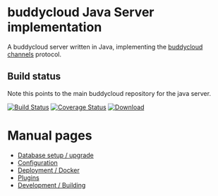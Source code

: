 # buddycloud Java Server implementation

A buddycloud server written in Java, implementing the [buddycloud channels](http://buddycloud.org/) protocol.

## Build status
 
Note this points to the main buddycloud repository for the java server.

[![Build Status](https://travis-ci.org/buddycloud/buddycloud-server-java.png?branch=master)](https://travis-ci.org/buddycloud/buddycloud-server-java) [![Coverage Status](https://img.shields.io/coveralls/buddycloud/buddycloud-server-java.svg)](https://coveralls.io/r/buddycloud/buddycloud-server-java) [ ![Download](https://api.bintray.com/packages/buddycloud/builds/buddycloud-server-java/images/download.svg) ](https://bintray.com/buddycloud/builds/buddycloud-server-java/_latestVersion)

# Manual pages

* [Database setup / upgrade](https://github.com/buddycloud/buddycloud-server-java/blob/master/manual/database-install.md)
* [Configuration](https://github.com/buddycloud/buddycloud-server-java/blob/master/manual/configuration.md)
* [Deployment / Docker](https://github.com/buddycloud/buddycloud-server-java/blob/master/manual/deployment.md)
* [Plugins](https://github.com/buddycloud/buddycloud-server-java/blob/master/manual/deployment.md)
* [Development / Building](https://github.com/buddycloud/buddycloud-server-java/blob/master/manual/development.md)
